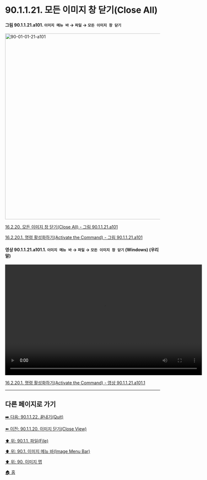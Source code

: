 # 90.1.1.21. 모든 이미지 창 닫기(Close All)

<a id="90-01-01-21-a101"></a>

#### 그림 90.1.1.21.a101. `이미지 메뉴 바` → `파일` → `모든 이미지 창 닫기`
<img width="980" height="605" alt="90-01-01-21-a101" src="https://github.com/user-attachments/assets/b4d8f3e6-46f0-484b-b50f-938a5c29ee18" />

[16.2.20. 모든 이미지 창 닫기(Close All) - 그림 90.1.1.21.a101](./16-02-20-00-close-all.md#90-01-01-21-a101)

[16.2.20.1. 명령 활성화하기(Activate the Command) - 그림 90.1.1.21.a101](./16-02-20-01-activate_the_command.md#90-01-01-21-a101)

<a id="90-01-01-21-a101-01"></a>

#### 영상 90.1.1.21.a101.1. `이미지 메뉴 바` → `파일` → `모든 이미지 창 닫기` (Windows) (우리말)
<video controls="controls" width="640" height="360" src="https://github.com/user-attachments/assets/c20ec73f-6be0-4f88-82c7-ba39399d3544"></video>

[16.2.20.1. 명령 활성화하기(Activate the Command) - 영상 90.1.1.21.a101.1](./16-02-20-01-activate_the_command.md#90-01-01-21-a101-01)

***

## 다른 페이지로 가기

[➡️ 다음: 90.1.1.22. 끝내기(Quit)](./90-01-01-22-quit.md)

[⬅️ 이전: 90.1.1.20. 이미지 닫기(Close View)](./90-01-01-20-close_view.md)

[⬆️ 위: 90.1.1. 파일(File)](./90-01-01-00-file.md)

[⬆️ 위: 90.1. 이미지 메뉴 바(Image Menu Bar)](./90-01-00-image-menu-bar.md)

[⬆️ 위: 90. 이미지 맵](./90-00-image-map.md)

[🏠 홈](./00-home.md)